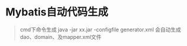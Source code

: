 # Mybatis自动代码生成
> cmd下命令生成
  java -jar xx.jar -configfile generator.xml
  会自动生成dao、domain、及mapper.xml文件
